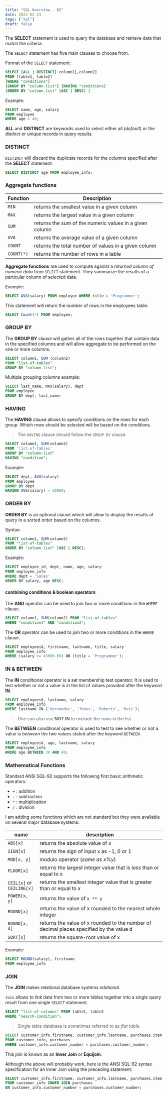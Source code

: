 ```yaml
---
title: "SQL Overview - 02"
date: 2022-02-23
tags: ["sql"]
draft: false
---
```


The **SELECT** statement is used to query the database and retrieve data that match the criteria.

The `SELECT` statement has five main clauses to choose from.

Format of the `SELECT` statement:

```sql
SELECT [ALL | DISTINCT] column1[,column2]
FROM [table1, table2]
[WHERE "conditions"]
[GROUP BY "column-list"] [HAVING "conditions]
[ORDER BY "column-list" [ASC | DESC] ]
```

Example:

```sql
SELECT name, age, salary
FROM employee
WHERE age > 40;
```

**ALL** and **DISTINCT** are keywords used to select either all (*default*) or the *distinct* or unique records in query results.

### DISTINCT

`DISTINCT` will discard the duplicate records for the columns specified after the **SELECT** statement.

```sql
SELECT DISTINCT age FROM employee_info;
```

### Aggregate functions

| Function | Description |
|----------|-------------|
| `MIN` | returns the smallest value in a given column |
| `MAX` | returns the largest value in a given column |
| `SUM` | returns the sum of the numeric values in a given column |
| `AVG` | returns the average value of a given column |
| `COUNT` | returns the total number of values in a given column |
| `COUNT(*)` | returns the number of rows in a table |

**Aggregate functions** are used to compute against a *returned column of numeric data* from `SELECT` statement. They summarize the results of a particular column of selected data.

Example:

```sql
SELECT AVG(salary) FROM employee WHERE title = 'Programmer';
```

This statement will return the number of rows in the employees table:

```sql
SELECT Count(*) FROM employee;
```

### GROUP BY

The **GROUP BY** clause will gather all of the rows together that contain data in the specified columns and will allow aggregate to be performed on the one or more columns.

```sql
SELECT column1, SUM (column2)
FROM "list-of-tables"
GROUP BY "column-list";
```

Multiple grouping columns example:

```sql
SELECT last_name, MAX(salary), dept
FROM employee
GROUP BY dept, last_name;
```

### HAVING

The **HAVING** clause allows to specify conditions on the rows for each group. Which rows should be selected will be based on the conditions.

> The `HAVING` clause should follow the `GROUP BY` clause.

```sql
SELECT column1, SUM(column2)
FROM 'list-of-tables'
GROUP BY "column-list"
HAVING "condition";
```

Example:

```sql
SELECT dept, AVG(salary)
FROM employee
GROUP BY dept
HAVING AVG(salary) > 20000;
```

### ORDER BY

**ORDER BY** is an optional clause which will allow to display the results of query in a sorted order based on the columns.

Syntax:

```sql
SELECT column1, SUM(column2)
FROM "list-of-tables"
ORDER BY "column-list" [ASC | DESC];
```

Example:

```sql
SELECT employee_id, dept, name, age, salary
FROM employee_info
WHERE dept = 'Sales'
ORDER BY salary, age DESC;
```

#### combining conditions & boolean operators

The **AND** operator can be used to join two or more conditions in the `WHERE` clause.

```sql
SELECT column1, SUM(column2) FROM "list-of-tables"
WHERE "condition1" AND "condition2";
```

The **OR** operator can be used to join two or more conditions in the `WHERE` clause.

```sql
SELECT employeeid, firstname, lastname, title, salary
FROM employee_info
WHERE (salary >= 45000.00) OR (title = 'Programmer');
```

### IN & BETWEEN

The **IN** conditional operator is a set membership test operator. It is used to test whether or not a value is *in* the list of values provided after the keyword **IN**.

```sql
SELECT employeeid, lastname, salary
FROM employee_info
WHERE lastname IN ('Hernandez', 'Jones', 'Roberts', 'Ruiz');
```

> One can also use **NOT IN** to exclude the rows in the list.

The **BETWEEN** conditional operator is used to test to see whether or not a value is *between* the two values stated after the keyword `BETWEEN`.

```sql
SELECT employeeid, age, lastname, salary
FROM employee_info
WHERE age BETWEEN 30 AND 40;
```

### Mathematical Functions

Standard ANSI SQL-92 supports the following first basic arithmetic operators:

- `+` : addition
- `-` : subtraction
- `*` : multiplication
- `/` : division

I am adding some functions which are not standard but they were available on several major database systems:

| name | description |
|------|-------------|
| `ABS[x]` | returns the absolute value of x |
| `SIGN[x]` | returns the sign of input x as -1, 0 or 1 |
| `MOD[x, y]` | modulo operator (*same as x%y*) |
| `FLOOR[x]` | returns the largest integer value that is less than or equal to x |
| `CEIL[x]` or<br> `CEILING[x]` | returns the smallest integer value that is greater than or equal to x |
| `POWER[x, y]` | returns the value of `x ** y` |
| `ROUND[x]` | returns the value of x rounded to the nearest whole integer |
| `ROUND[x, d]` | returns the value of x rounded to the number of decimal places specified by the value d |
| `SQRT[x]` | returns the square-root value of x |

Example:

```sql
SELECT ROUND(salary), firstname
FROM employee_info
```

### JOIN

The **JOIN** makes relational database systems *relational*.

`Join` allows to link data from two or more tables together into a single query result from one single `SELECT` statement.

```sql
SELECT "list-of-columns" FROM table1, table2
WHERE "search-condition";
```

> Single table database is sometimes referred to as *flat table*.

```sql
SELECT customer_info.firstname, customer_info.lastname, purchases.item
FROM customer_info, purchases
WHERE customer_info.customer_number = purchases.customer_number;
```

This *join* is known as an **Inner Join** or **Equijoin**.

Although the above will probably work, here is the ANSI SQL-92 syntax specification for an Inner Join using the preceding statement:

```sql
SELECT customer_info.firstname, customer_info.lastname, purchases.item
FROM customer_info INNER JOIN purchases
ON customer_info.customer_number = purchases.customer_number;
```
